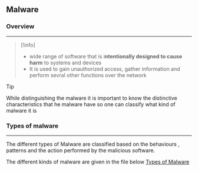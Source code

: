 ## **Malware**

### Overview 
---
>[!info]
> - wide range of software that is i**ntentionally designed to cause harm** to systems and devices
> - It is used to gain unauthorized access, gather information and perform sevral other functions over the network 

>[!tip]
>While distinguishing the malware it is important to know the distinctive characteristics that he malware have so one can classify what kind of malware it is 


### Types of malware 
---
The different types of Malware are classified based on the behaviours , patterns and the action performed by the malicious software.

The different kinds of malware are given in the file below 
[Types of Malware](../concepts/Types%20of%20Malware.md)